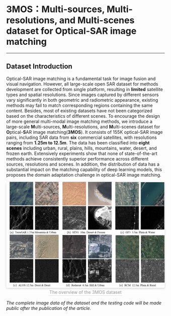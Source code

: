 # 3MOS：Multi-sources, Multi-resolutions, and Multi-scenes dataset for Optical-SAR image matching
***
## Dataset Introduction
Optical-SAR image matching is a fundamental task for image fusion and visual navigation.  However, all large-scale open SAR dataset for methods development are collected from single platform, resulting in **limited** satellite types and spatial resolutions. Since images captured by different sensors vary significantly in both geometric and radiometric appearance, existing methods may fail to match corresponding regions containing the same content. Besides, most of existing datasets have not been categorized based on the characteristics of different scenes. To encourage the design of more general multi-modal image matching methods, we introduce a large-scale **M**ulti-sources, **M**ulti-resolutions, and **M**ulti-scenes dataset for **O**ptical-**S**AR image matching(**3MOS**). It consists of 155K optical-SAR image pairs, including SAR data from **six** commercial satellites, with resolutions ranging from **1.25m to 12.5m**. The data has been classified into **eight scenes** including urban, rural, plains, hills, mountains, water, desert, and frozen earth. Extensively experiments show that none of state-of-the-art  methods achieve consistently superior performance across different sources, resolutions and scenes. In addition, the distribution of data has a substantial impact on the matching capability of deep learning models, this proposes the domain adaptation challenge in optical-SAR image matching.
<center>
    <img style="border-radius: 0.3125em;
    box-shadow: 0 2px 4px 0 rgba(34,36,38,.12),0 2px 10px 0 rgba(34,36,38,.08);" 
    src="https://github.com/3M-OS/3MOS/blob/main/overview.png">
    <br>
    <div style="color:orange; border-bottom: 1px solid #d9d9d9;
    display: inline-block;
    color: #999;
    padding: 2px;">The overview of the 3MOS dataset</div>
</center>

*The complete image data of the dataset and the testing code will be made public after the publication of the article.*
